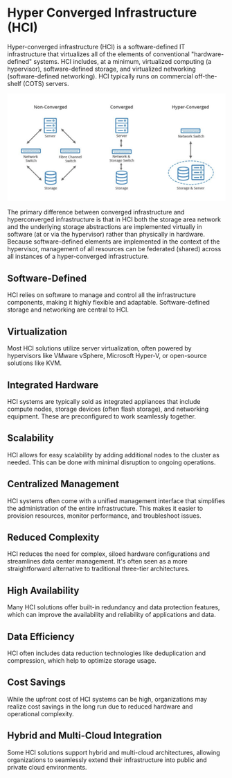 # Hyper Converged Infrastructure (HCI)
Hyper-converged infrastructure (HCI) is a software-defined IT infrastructure that virtualizes all of the elements of conventional "hardware-defined" systems. HCI includes, at a minimum, virtualized computing (a hypervisor), software-defined storage, and virtualized networking (software-defined networking). HCI typically runs on commercial off-the-shelf (COTS) servers.

![HCI](/images/HCI.png)

The primary difference between converged infrastructure and hyperconverged infrastructure is that in HCI both the storage area network and the underlying storage abstractions are implemented virtually in software (at or via the hypervisor) rather than physically in hardware. Because software-defined elements are implemented in the context of the hypervisor, management of all resources can be federated (shared) across all instances of a hyper-converged infrastructure.

## Software-Defined
HCI relies on software to manage and control all the infrastructure components, making it highly flexible and adaptable. Software-defined storage and networking are central to HCI.
## Virtualization
Most HCI solutions utilize server virtualization, often powered by hypervisors like VMware vSphere, Microsoft Hyper-V, or open-source solutions like KVM.
## Integrated Hardware
HCI systems are typically sold as integrated appliances that include compute nodes, storage devices (often flash storage), and networking equipment. These are preconfigured to work seamlessly together.
## Scalability
HCI allows for easy scalability by adding additional nodes to the cluster as needed. This can be done with minimal disruption to ongoing operations.
## Centralized Management
HCI systems often come with a unified management interface that simplifies the administration of the entire infrastructure. This makes it easier to provision resources, monitor performance, and troubleshoot issues.
## Reduced Complexity
HCI reduces the need for complex, siloed hardware configurations and streamlines data center management. It's often seen as a more straightforward alternative to traditional three-tier architectures.
## High Availability
Many HCI solutions offer built-in redundancy and data protection features, which can improve the availability and reliability of applications and data.
## Data Efficiency
HCI often includes data reduction technologies like deduplication and compression, which help to optimize storage usage.
## Cost Savings
While the upfront cost of HCI systems can be high, organizations may realize cost savings in the long run due to reduced hardware and operational complexity.
## Hybrid and Multi-Cloud Integration
Some HCI solutions support hybrid and multi-cloud architectures, allowing organizations to seamlessly extend their infrastructure into public and private cloud environments.


